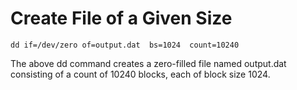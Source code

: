 # Create File of a Given Size

```
dd if=/dev/zero of=output.dat  bs=1024  count=10240
```

The above dd command creates a zero-filled file named output.dat consisting of a count of 10240 blocks, each of block size 1024.

